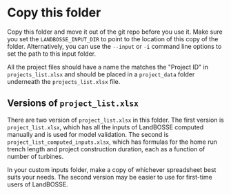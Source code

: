 # Copy this folder

Copy this folder and move it out of the git repo before you use it. Make sure you set the `LANDBOSSE_INPUT_DIR` to point to the location of this copy of the folder. Alternatively, you can use the `--input` or `-i` command line options to set the path to this input folder.

All the project files should have a name the matches the "Project ID" in `projects_list.xlsx` and should be placed in a `project_data` folder underneath the `projects_list.xlsx` file.

## Versions of `project_list.xlsx`

There are two version of `project_list.xlsx` in this folder. The first version is `project_list.xlsx`, which has all the inputs of LandBOSSE computed manually and is used for model validation. The second is `project_list_computed_inputs.xlsx`, which has formulas for the home run trench length and project construction duration, each as a function of number of turbines.

In your custom inputs folder, make a copy of whichever spreadsheet best suits your needs. The second version may be easier to use for first-time users of LandBOSSE.
